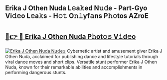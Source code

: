 ## Erika J Othen Nuda L𝚎a𝚔ed N𝚞𝚍e - Part-Gyo Vi𝚍𝚎o L𝚎a𝚔s - H𝚘𝚝 O𝚗𝚕yf𝚊ns P𝚑𝚘tos AZroE

# <h2><a href="http://kfd1dz.oniu.top/?m=Erika+J+Othen+Nuda">🔗👉 🔴 Erika J Othen Nuda P𝚑ot𝚘𝚜 V𝚒d𝚎o</a></h2>

[![Erika J Othen Nuda Nu𝚍e𝚜](https://i.imgur.com/0qMVB7G.gif)](http://kfd1dz.oniu.top/?m=Erika+J+Othen+Nuda)
Cybernetic artist and amusement giver Erika J Othen Nuda, acclaimed for publishing dance and lifestyle tutorials through viral dance moves and short clips. Versatile stunt performer Erika J Othen Nuda, known for their remarkable abilities and accomplishments in performing dangerous stunts.  

